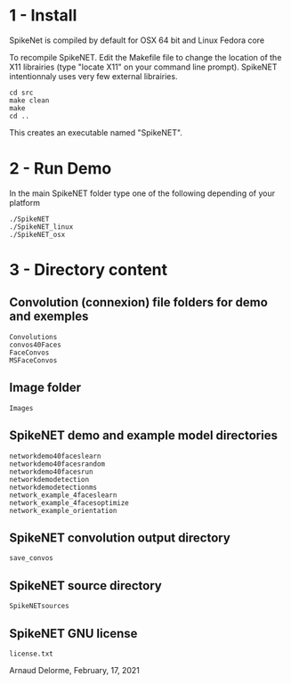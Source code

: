 1 - Install
=====

SpikeNet is compiled by default for OSX 64 bit and Linux Fedora core

To recompile SpikeNET. Edit the Makefile file to change the location of the X11 librairies (type "locate X11" on your command line prompt). SpikeNET intentionnaly uses very few external librairies.

	cd src
	make clean
	make
	cd ..
	
 This creates an executable named "SpikeNET".

2 - Run Demo
=====

In the main SpikeNET folder type one of the following depending of your platform

	./SpikeNET
	./SpikeNET_linux
	./SpikeNET_osx


3 - Directory content
=====

Convolution (connexion) file folders for demo and exemples
----------------------------------------------------------
	Convolutions
	convos40Faces
	FaceConvos
	MSFaceConvos

Image folder
------------
	Images

SpikeNET demo and example model directories
-------------------------------------------
	networkdemo40faceslearn
	networkdemo40facesrandom
	networkdemo40facesrun
	networkdemodetection
	networkdemodetectionms
	network_example_4faceslearn
	network_example_4facesoptimize
	network_example_orientation


SpikeNET convolution output directory
-------------------------------------
	save_convos

SpikeNET source directory
-------------------------
	SpikeNETsources

SpikeNET GNU license
--------------------
	license.txt


Arnaud Delorme, February, 17, 2021
